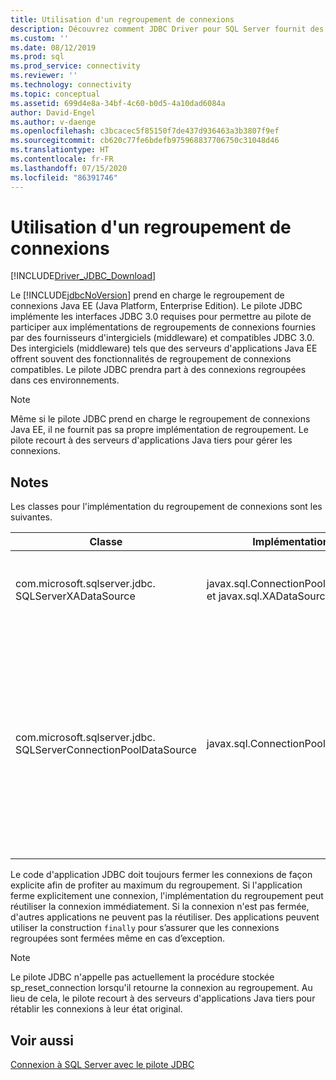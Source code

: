 ```yaml
---
title: Utilisation d'un regroupement de connexions
description: Découvrez comment JDBC Driver pour SQL Server fournit des interfaces compatibles à JDBC pour prendre en charge la mise en pool de connexions dans Java.
ms.custom: ''
ms.date: 08/12/2019
ms.prod: sql
ms.prod_service: connectivity
ms.reviewer: ''
ms.technology: connectivity
ms.topic: conceptual
ms.assetid: 699d4e8a-34bf-4c60-b0d5-4a10dad6084a
author: David-Engel
ms.author: v-daenge
ms.openlocfilehash: c3bcacec5f85150f7de437d936463a3b3807f9ef
ms.sourcegitcommit: cb620c77fe6bdefb975968837706750c31048d46
ms.translationtype: HT
ms.contentlocale: fr-FR
ms.lasthandoff: 07/15/2020
ms.locfileid: "86391746"
---
```

# <a name="using-connection-pooling"></a>Utilisation d'un regroupement de connexions

[!INCLUDE[Driver_JDBC_Download](../../includes/driver_jdbc_download.md)]

Le [!INCLUDE[jdbcNoVersion](../../includes/jdbcnoversion_md.md)] prend en charge le regroupement de connexions Java EE (Java Platform, Enterprise Edition). Le pilote JDBC implémente les interfaces JDBC 3.0 requises pour permettre au pilote de participer aux implémentations de regroupements de connexions fournies par des fournisseurs d'intergiciels (middleware) et compatibles JDBC 3.0. Des intergiciels (middleware) tels que des serveurs d'applications Java EE offrent souvent des fonctionnalités de regroupement de connexions compatibles. Le pilote JDBC prendra part à des connexions regroupées dans ces environnements.  
  
> [!NOTE]  
> Même si le pilote JDBC prend en charge le regroupement de connexions Java EE, il ne fournit pas sa propre implémentation de regroupement. Le pilote recourt à des serveurs d'applications Java tiers pour gérer les connexions.  
  
## <a name="remarks"></a>Notes

Les classes pour l'implémentation du regroupement de connexions sont les suivantes.  
  
| Classe                                                           | Implémentations                                                    | Description                                                                                                                                                                                                                                                                                                                                                                                                                                                                                                                                                                                                                                                       |
| --------------------------------------------------------------- | ------------------------------------------------------------- | ----------------------------------------------------------------------------------------------------------------------------------------------------------------------------------------------------------------------------------------------------------------------------------------------------------------------------------------------------------------------------------------------------------------------------------------------------------------------------------------------------------------------------------------------------------------------------------------------------------------------------------------------------------------- |
| com.microsoft.sqlserver.jdbc. SQLServerXADataSource             | javax.sql.ConnectionPoolDataSource et javax.sql.XADataSource | Nous vous recommandons d’utiliser la classe [SQLServerXADataSource](../../connect/jdbc/reference/sqlserverxadatasource-class.md) pour tous les besoins de serveur Java EE, car elle implémente l’ensemble des regroupements JDBC 3.0 et des interfaces XA.                                                                                                                                                                                                                                                                                                                                                                                                                                     |
| com.microsoft.sqlserver.jdbc. SQLServerConnectionPoolDataSource | javax.sql.ConnectionPoolDataSource                            | Cette classe est une fabrique de connexions qui permet au serveur d'applications Java EE de peupler son regroupement de connexions à l'aide de connexions physiques. Si la configuration du fournisseur de Java EE nécessite une classe implémentant javax.sql.ConnectionPoolDataSource, définissez le nom de classe comme [SQLServerConnectionPoolDataSource](../../connect/jdbc/reference/sqlserverconnectionpooldatasource-class.md). En règle générale, nous vous recommandons d’utiliser plutôt la classe [SQLServerXADataSource](../../connect/jdbc/reference/sqlserverxadatasource-class.md), car elle implémente le regroupement et les interfaces XA ; de plus, elle a été vérifiée dans davantage de configurations de serveur Java EE. |
  
 Le code d'application JDBC doit toujours fermer les connexions de façon explicite afin de profiter au maximum du regroupement. Si l'application ferme explicitement une connexion, l'implémentation du regroupement peut réutiliser la connexion immédiatement. Si la connexion n'est pas fermée, d'autres applications ne peuvent pas la réutiliser. Des applications peuvent utiliser la construction `finally` pour s’assurer que les connexions regroupées sont fermées même en cas d’exception.  
  
> [!NOTE]  
> Le pilote JDBC n'appelle pas actuellement la procédure stockée sp_reset_connection lorsqu'il retourne la connexion au regroupement. Au lieu de cela, le pilote recourt à des serveurs d'applications Java tiers pour rétablir les connexions à leur état original.  
  
## <a name="see-also"></a>Voir aussi

[Connexion à SQL Server avec le pilote JDBC](../../connect/jdbc/connecting-to-sql-server-with-the-jdbc-driver.md)  
